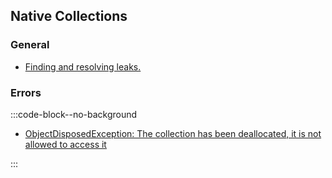 ## Native Collections
### General
- [Finding and resolving leaks.](Native%20Collections/Leaks.md)

### Errors
:::code-block--no-background  

- [ObjectDisposedException: The collection has been deallocated, it is not allowed to access it](Native%20Collections/Disposal.md)

:::
